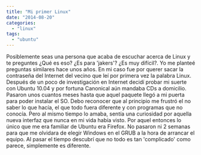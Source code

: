 ```yaml
---
title: "Mi primer Linux"
date: "2014-08-20"
categories: 
  - "linux"
tags: 
  - "ubuntu"
---
```


Posiblemente seas una persona que acaba de escuchar acerca de Linux y te preguntes ¿Qué es eso? ¿Es para 'jakers'? ¿Es muy difícil?. Yo me planteé preguntas similares hace unos años. En mi caso fue por querer sacar la contraseña del Internet del vecino que leí por primera vez la palabra Linux. Después de un poco de investigación en Internet decidí probar mi suerte con Ubuntu 10.04 y por fortuna Canonical aún mandaba CDs a domicilio. Pasaron unos cuantos meses hasta que aquel paquete llegó a mi puerta para poder instalar el SO. Debo reconocer que al principio me frustró el no saber lo que hacía, el que todo fuera diferente y con programas que no conocía. Pero al mismo tiempo lo amaba, sentía una curiosidad por aquella nueva interfaz que nunca en mi vida había visto. Por aquel entonces lo único que me era familiar de Ubuntu era Firefox. No pasaron ni 2 semanas para que me olvidara de elegir Windows en el GRUB a la hora de arrancar el equipo. Al pasar el tiempo descubrí que no todo es tan 'complicado' como parece, simplemente es diferente.
